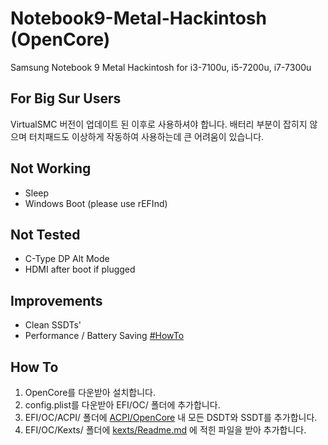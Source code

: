 # Notebook9-Metal-Hackintosh (OpenCore)
Samsung Notebook 9 Metal Hackintosh
for i3-7100u, i5-7200u, i7-7300u

## For Big Sur Users

VirtualSMC 버전이 업데이트 된 이후로 사용하셔야 합니다.
배터리 부분이 잡히지 않으며 터치패드도 이상하게 작동하여 사용하는데 큰 어려움이 있습니다.

## Not Working

- Sleep
- Windows Boot (please use rEFInd)

## Not Tested

- C-Type DP Alt Mode
- HDMI after boot if plugged

## Improvements

- Clean SSDTs'
- Performance / Battery Saving [#HowTo](https://x86.co.kr/tip/3667839)

## How To

1. OpenCore를 다운받아 설치합니다.
1. config.plist를 다운받아 EFI/OC/ 폴더에 추가합니다.
1. EFI/OC/ACPI/ 폴더에 [ACPI/OpenCore](https://github.com/obbcth/Notebook9-Metal-Hackintosh/tree/master/ACPI/OpenCore) 내 모든 DSDT와 SSDT를 추가합니다.
1. EFI/OC/Kexts/ 폴더에 [kexts/Readme.md](https://github.com/obbcth/Notebook9-Metal-Hackintosh/tree/master/kexts) 에 적힌 파일을 받아 추가합니다.
